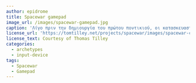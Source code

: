 ```yaml
---
author: epidrome
title: Spacewar gamepad 
image_url: /images/spacewar-gamepad.jpg
caption: 'Λίγο πριν την δημιουργία του πρώτου ποντικιού, οι κατασκευαστές του βίντεο παιχνιδιού Spacewar δημιούργησαν το 1962 την πρώτη συσκευή χειρισμού ειδικά για βίντεο παιχνίδι, γιατί τα κουμπιά ελέγχου του υπολογιστή γενικής χρήσης δεν ήταν αρκετά πρακτικά για αυτόν τον σκοπό. Με αυτόν τον τρόπο δημιούργησαν μια νέα κατηγορία περιφερειακών, η οποία τις επόμενες δεκαετίες θα γεμίσει με πολλές διαφορετικές συσκευές εισόδου.' 
license_url: 'https://tomtilley.net/projects/spacewar/images/spacewar-controller.jpg' 
license_text: Courtesy of Thomas Tilley 
categories:
  - archetypes
  - input-device
tags:
  - Spacewar 
  - Gamepad 
---
```

